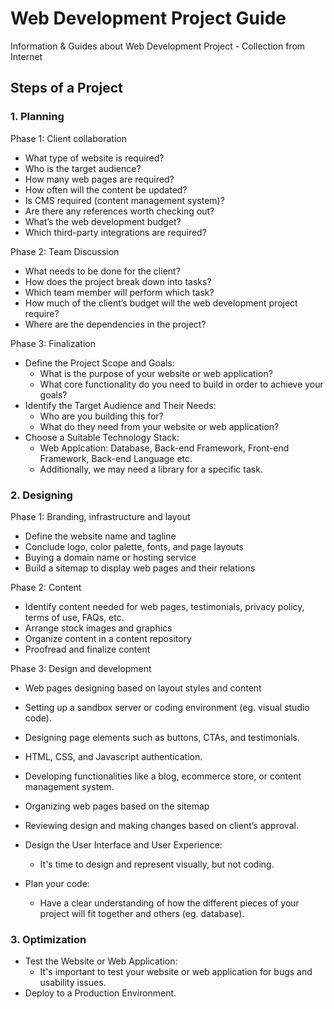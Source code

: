 # Web Development Project Guide
Information &amp; Guides about Web Development Project - Collection from Internet


## Steps of a Project
### 1. Planning

Phase 1: Client collaboration
- What type of website is required?
- Who is the target audience?
- How many web pages are required?
- How often will the content be updated?
- Is CMS required (content management system)?
- Are there any references worth checking out?
- What’s the web development budget?
- Which third-party integrations are required?

Phase 2: Team Discussion
- What needs to be done for the client?
- How does the project break down into tasks?
- Which team member will perform which task?
- How much of the client’s budget will the web development project require?
- Where are the dependencies in the project?

Phase 3: Finalization
- Define the Project Scope and Goals:
  - What is the purpose of your website or web application?
  - What core functionality do you need to build in order to achieve your goals?
- Identify the Target Audience and Their Needs:
  - Who are you building this for?
  - What do they need from your website or web application?
- Choose a Suitable Technology Stack:
  - Web Applcation: Database, Back-end Framework, Front-end Framework, Back-end Language etc.
  - Additionally, we may need a library for a specific task.
 
### 2. Designing
Phase 1: Branding, infrastructure and layout
- Define the website name and tagline
- Conclude logo, color palette, fonts, and page layouts
- Buying a domain name or hosting service
- Build a sitemap to display web pages and their relations

Phase 2: Content
- Identify content needed for web pages, testimonials, privacy policy, terms of use, FAQs, etc.
- Arrange stock images and graphics
- Organize content in a content repository
- Proofread and finalize content

Phase 3: Design and development
- Web pages designing based on layout styles and content
- Setting up a sandbox server or coding environment (eg. visual studio code).
- Designing page elements such as buttons, CTAs, and testimonials.
- HTML, CSS, and Javascript authentication.
- Developing functionalities like a blog, ecommerce store, or content management system.
- Organizing web pages based on the sitemap
- Reviewing design and making changes based on client’s approval.

- Design the User Interface and User Experience:
  - It's time to design and represent visually, but not coding.
- Plan your code:
  - Have a clear understanding of how the different pieces of your project will fit together and others (eg. database).
 

### 3. Optimization
- Test the Website or Web Application:
  - It's important to test your website or web application for bugs and usability issues.
- Deploy to a Production Environment.

